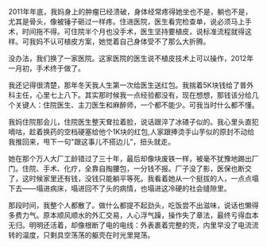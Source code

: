 2011年年底，我妈身上的肿瘤已经溃破，身体经常疼得她坐也不是，躺也不是，尤其是骨头，像被锤子砸过一样疼。住进医院，医生看完检查单，说必须马上手术，时间拖不得。可住院半个月也没手术，医生坚持要植皮，说标准流程就得这样。可我妈不认可植皮方案，她觉着自己身体受不了那么大折腾。

没办法，我们换了一家医院。这家医院的医生说不植皮技术上可以操作，2012年一月初，手术终于做了。

我还记得很清楚，那年冬天我人生第一次给医生送红包。我揣着5K块钱给了普外科主任，心里七上八下。其实那时候我一点经验都没有，现在想想，那钱该分给几个关键人：住院医生、主刀医生和麻醉师，一个都不能少。可我当时什么都不懂。

我妈住院那会儿，住院医生整天耷拉着脸，说话跟淬了冰碴子似的。我心里头直犯嘀咕，趁着换药的空档硬塞给他个1K块的红包,人家跟捧烫手山芋似的原封不动给我推回来，甩下一句"跟这事儿不搭边儿"，扭头就走。

她在那个万人大厂工龄错过了三十年，最后却像块废铁一样，被毫不犹豫地踢出厂门。住院、手术、化疗，全靠自掏腰包，一分钱不报。厂子没了影，医保也断交了，这时候家里还有钱，没钱只能躺平等死。我看着她从一个挺拔的人，一点点塌下去——塌进病床，塌进回不了头的病情，也塌进这冷硬的社会缝隙里。

那段时间，我整个人都散了。做什么都提不起劲头，吃饭尝不出滋味，说话也懒得多费力气。原本顺风顺水的外汇交易，人心浮气躁，操作失了章法，最终亏得血本无归。明明还活着，却像根断了电的电线：外表裹着完整的壳，内里早没了电流流转的温度，只剩具空荡荡的躯壳在时光里晃荡。